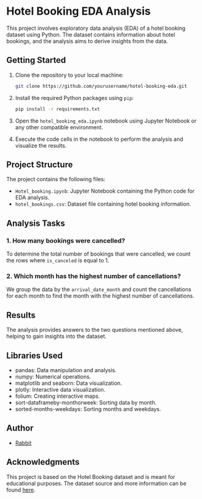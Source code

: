 
# Hotel Booking EDA Analysis

This project involves exploratory data analysis (EDA) of a hotel booking dataset using Python. The dataset contains information about hotel bookings, and the analysis aims to derive insights from the data.

## Getting Started

1. Clone the repository to your local machine:

   ```bash
   git clone https://github.com/yourusername/hotel-booking-eda.git
   ```

2. Install the required Python packages using `pip`:

   ```bash
   pip install -r requirements.txt
   ```

3. Open the `hotel_booking_eda.ipynb` notebook using Jupyter Notebook or any other compatible environment.

4. Execute the code cells in the notebook to perform the analysis and visualize the results.

## Project Structure

The project contains the following files:

- `Hotel_booking.ipynb`: Jupyter Notebook containing the Python code for EDA analysis.
- `hotel_bookings.csv`: Dataset file containing hotel booking information.

## Analysis Tasks

### 1. How many bookings were cancelled?

To determine the total number of bookings that were cancelled, we count the rows where `is_canceled` is equal to 1.

### 2. Which month has the highest number of cancellations?

We group the data by the `arrival_date_month` and count the cancellations for each month to find the month with the highest number of cancellations.

## Results

The analysis provides answers to the two questions mentioned above, helping to gain insights into the dataset.

## Libraries Used

- pandas: Data manipulation and analysis.
- numpy: Numerical operations.
- matplotlib and seaborn: Data visualization.
- plotly: Interactive data visualization.
- folium: Creating interactive maps.
- sort-dataframeby-monthorweek: Sorting data by month.
- sorted-months-weekdays: Sorting months and weekdays.

## Author

- [Rabbit](https://github.com/emocreator)

## Acknowledgments

This project is based on the Hotel Booking dataset and is meant for educational purposes. The dataset source and more information can be found [here](https://github.com/emocreator/hotel-booking-eda/blob/main/hotel_bookings.csv).

